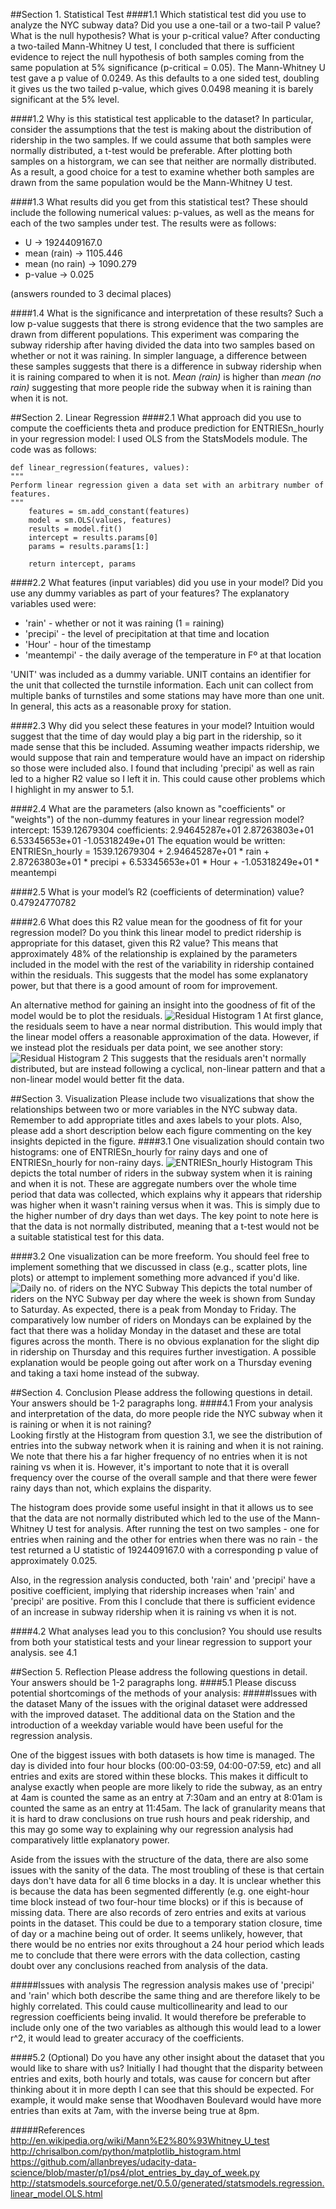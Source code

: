 ##Section 1. Statistical Test
####1.1 Which statistical test did you use to analyze the NYC subway data? Did you use a one-tail or a two-tail P value? What is the null hypothesis? What is your p-critical value?
After conducting a two-tailed Mann-Whitney U test, I concluded that there is sufficient evidence to reject the null hypothesis of both samples coming from the same population at 5% significance (p-critical = 0.05). The Mann-Whitney U test gave a p value of 0.0249. As this defaults to a one sided test, doubling it gives us the two tailed p-value, which gives 0.0498 meaning it is barely significant at the 5% level.

####1.2 Why is this statistical test applicable to the dataset? In particular, consider the assumptions that the test is making about the distribution of ridership in the two samples.
If we could assume that both samples were normally distributed, a t-test would be preferable. After plotting both samples on a historgram, we can see that neither are normally distributed. As a result, a good choice for a test to examine whether both samples are drawn from the same population would be the Mann-Whitney U test. 

####1.3 What results did you get from this statistical test? These should include the following numerical values: p-values, as well as the means for each of the two samples under test.
The results were as follows:

* U  -> 1924409167.0
* mean (rain)  -> 1105.446
* mean (no rain) -> 1090.279
* p-value ->  0.025
 
(answers rounded to 3 decimal places)

####1.4 What is the significance and interpretation of these results?
Such a low p-value suggests that there is strong evidence that the two samples are drawn from different populations. This experiment was comparing the subway ridership after having divided the data into two samples based on whether or not it was raining. In simpler language, a difference between these samples suggests that there is a difference in subway ridership when it is raining compared to when it is not.  *Mean (rain)* is higher than *mean (no rain)* suggesting that more people ride the subway when it is raining than when it is not.

##Section 2. Linear Regression
####2.1 What approach did you use to compute the coefficients theta and produce prediction for ENTRIESn_hourly in your regression model:
I used OLS from the StatsModels module. The code was as follows:

	def linear_regression(features, values):
    """
    Perform linear regression given a data set with an arbitrary number of features.
    """
    	features = sm.add_constant(features)
    	model = sm.OLS(values, features)
    	results = model.fit()
    	intercept = results.params[0]
    	params = results.params[1:]
    
    	return intercept, params

####2.2 What features (input variables) did you use in your model? Did you use any dummy variables as part of your features?
The explanatory variables used were: 
* 'rain' - whether or not it was raining (1 = raining)
* 'precipi' - the level of precipitation at that time and location
* 'Hour' - hour of the timestamp
* 'meantempi' - the daily average of the temperature in Fº at that location

'UNIT' was included as a dummy variable. UNIT contains an identifier for the unit that collected the turnstile information. Each unit can collect from multiple banks of turnstiles and some stations may have more than one unit. In general, this acts as a reasonable proxy for station.

####2.3 Why did you select these features in your model? 
Intuition would suggest that the time of day would play a big part in the ridership, so it made sense that this be included. Assuming weather impacts ridership, we would suppose that rain and temperature would have an impact on ridership so those were included also. I found that including 'precipi' as well as rain led to a higher R2 value so I left it in. This could cause other problems which I highlight in my answer to 5.1.

####2.4 What are the parameters (also known as "coefficients" or "weights") of the non-dummy features in your linear regression model?
intercept: 1539.12679304
coefficients: 2.94645287e+01 2.87263803e+01   6.53345653e+01  -1.05318249e+01
The equation would be written:
ENTRIESn_hourly = 1539.12679304 + 2.94645287e+01 * rain + 2.87263803e+01 * precipi + 6.53345653e+01 * Hour + -1.05318249e+01 * meantempi

####2.5 What is your model’s R2 (coefficients of determination) value?
0.47924770782

####2.6 What does this R2 value mean for the goodness of fit for your regression model? Do you think this linear model to predict ridership is appropriate for this dataset, given this R2  value?
This means that approximately 48% of the relationship is explained by the parameters included in the model with the rest of the variability in ridership contained within the residuals. This suggests that the model has some explanatory power, but that there is a good amount of room for improvement. 

An alternative method for gaining an insight into the goodness of fit of the model would be to plot the residuals. 
![Residual Histogram 1](residuals.png)
At first glance, the residuals seem to have a near normal distribution. This would imply that the linear model offers a reasonable approximation of the data. However, if we instead plot the residuals per data point, we see another story:
![Residual Histogram 2](residuals2.png)
This suggests that the residuals aren't normally distributed, but are instead following a cyclical, non-linear pattern and that a non-linear model would better fit the data. 

##Section 3. Visualization
Please include two visualizations that show the relationships between two or more variables in the NYC subway data.
Remember to add appropriate titles and axes labels to your plots. Also, please add a short description below each figure commenting on the key insights depicted in the figure.
####3.1 One visualization should contain two histograms: one of  ENTRIESn_hourly for rainy days and one of ENTRIESn_hourly for non-rainy days.
![ENTRIESn_hourly Histogram](histogram1.png)
This depicts the total number of riders in the subway system when it is raining and when it is not. These are aggregate numbers over the whole time period that data was collected, which explains why it appears that ridership was higher when it wasn't raining versus when it was. This is simply due to the higher number of dry days than wet days. The key point to note here is that the data is not normally distributed, meaning that a t-test would not be a suitable statistical test for this data.


####3.2 One visualization can be more freeform. You should feel free to implement something that we discussed in class (e.g., scatter plots, line plots) or attempt to implement something more advanced if you'd like. 
![Daily no. of riders on the NYC Subway](viz2.png)
This depicts the total number of riders on the NYC Subway per day where the week is shown from Sunday to Saturday. As expected, there is a peak from Monday to Friday. The comparatively low number of riders on Mondays can be explained by the fact that there was a holiday Monday in the dataset and these are total figures across the month. There is no obvious explanation for the slight dip in ridership on Thursday and this requires further investigation. A possible explanation would be people going out after work on a Thursday evening and taking a taxi home instead of the subway. 

##Section 4. Conclusion
Please address the following questions in detail. Your answers should be 1-2 paragraphs long.
####4.1 From your analysis and interpretation of the data, do more people ride the NYC subway when it is raining or when it is not raining?  
Looking firstly at the Histogram from question 3.1, we see the distribution of entries into the subway network when it is raining and when it is not raining. We note that there his a far higher frequency of no entries when it is not raining vs when it is. However, it's important to note that it is overall frequency over the course of the overall sample and that there were fewer rainy days than not, which explains the disparity.

The histogram does provide some useful insight in that it allows us to see that the data are not normally distributed which led to the use of the Mann-Whitney U test for analysis. After running the test on two samples - one for entries when raining and the other for entries when there was no rain -  the test returned a U statistic of 1924409167.0 with a corresponding p value of approximately 0.025. 

Also, in the regression analysis conducted, both 'rain' and 'precipi' have a positive coefficient, implying that ridership increases when 'rain' and 'precipi' are positive. From this I conclude that there is sufficient evidence of an increase in subway ridership when it is raining vs when it is not.

####4.2 What analyses lead you to this conclusion? You should use results from both your statistical tests and your linear regression to support your analysis.
see 4.1

##Section 5. Reflection
Please address the following questions in detail. Your answers should be 1-2 paragraphs long.
####5.1 Please discuss potential shortcomings of the methods of your analysis:
#####Issues with the dataset
Many of the issues with the original dataset were addressed with the improved dataset. The additional data on the Station and the introduction of a weekday variable would have been useful for the regression analysis. 

One of the biggest issues with both datasets is how time is managed. The day is divided into four hour blocks (00:00-03:59, 04:00-07:59, etc) and all entries and exits are stored within these blocks. This makes it difficult to analyse exactly when people are more likely to ride the subway, as an entry at 4am is counted the same as an entry at 7:30am and an entry at 8:01am is counted the same as an entry at 11:45am. The lack of granularity means that it is hard to draw conclusions on true rush hours and peak ridership, and this may go some way to explaining why our regression analysis had comparatively little explanatory power.

Aside from the issues with the structure of the data, there are also some issues with the sanity of the data. The most troubling of these is that certain days don't have data for all 6 time blocks in a day. It is unclear whether this is because the data has been segmented differently (e.g. one eight-hour time block instead of two four-hour time blocks) or if this is because of missing data. There are also records of zero entries and exits at various points in the dataset. This could be due to a temporary station closure, time of day or a machine being out of order. It seems unlikely, however, that there would be no entries nor exits throughout a 24 hour period which leads me to conclude that there were errors with the data collection, casting doubt over any conclusions reached from analysis of the data.

#####Issues with analysis
The regression analysis makes use of 'precipi' and 'rain' which both describe the same thing and are therefore likely to be highly correlated. This could cause multicollinearity and lead to our regression coefficients being invalid. It would therefore be preferable to include only one of the two variables as although this would lead to a lower r^2, it would lead to greater accuracy of the coefficients. 

####5.2 (Optional) Do you have any other insight about the dataset that you would like to share with us?
Initially I had thought that the disparity between entries and exits, both hourly and totals, was cause for concern but after thinking about it in more depth I can see that this should be expected. For example, it would make sense that Woodhaven Boulevard would have more entries than exits at 7am, with the inverse being true at 8pm. 

#####References
http://en.wikipedia.org/wiki/Mann%E2%80%93Whitney_U_test
http://chrisalbon.com/python/matplotlib_histogram.html
https://github.com/allanbreyes/udacity-data-science/blob/master/p1/ps4/plot_entries_by_day_of_week.py
http://statsmodels.sourceforge.net/0.5.0/generated/statsmodels.regression.linear_model.OLS.html
